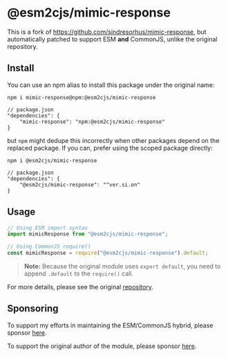 # @esm2cjs/mimic-response

This is a fork of https://github.com/sindresorhus/mimic-response, but automatically patched to support ESM **and** CommonJS, unlike the original repository.

## Install

You can use an npm alias to install this package under the original name:

```
npm i mimic-response@npm:@esm2cjs/mimic-response
```

```jsonc
// package.json
"dependencies": {
    "mimic-response": "npm:@esm2cjs/mimic-response"
}
```

but `npm` might dedupe this incorrectly when other packages depend on the replaced package. If you can, prefer using the scoped package directly:

```
npm i @esm2cjs/mimic-response
```

```jsonc
// package.json
"dependencies": {
    "@esm2cjs/mimic-response": "^ver.si.on"
}
```

## Usage

```js
// Using ESM import syntax
import mimicResponse from "@esm2cjs/mimic-response";

// Using CommonJS require()
const mimicResponse = require("@esm2cjs/mimic-response").default;
```

> **Note:**
> Because the original module uses `export default`, you need to append `.default` to the `require()` call.

For more details, please see the original [repository](https://github.com/sindresorhus/mimic-response).

## Sponsoring

To support my efforts in maintaining the ESM/CommonJS hybrid, please sponsor [here](https://github.com/sponsors/AlCalzone).

To support the original author of the module, please sponsor [here](https://github.com/sindresorhus/mimic-response).
